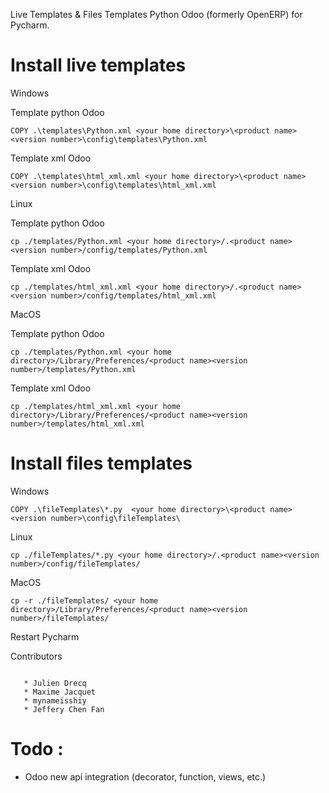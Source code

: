 Live Templates & Files Templates Python Odoo (formerly OpenERP) for Pycharm.

# Install live templates

Windows

Template python Odoo
```
COPY .\templates\Python.xml <your home directory>\<product name><version number>\config\templates\Python.xml
```
Template xml Odoo
```
COPY .\templates\html_xml.xml <your home directory>\<product name><version number>\config\templates\html_xml.xml
```

Linux

Template python Odoo
```
cp ./templates/Python.xml <your home directory>/.<product name><version number>/config/templates/Python.xml
```
Template xml Odoo
```
cp ./templates/html_xml.xml <your home directory>/.<product name><version number>/config/templates/html_xml.xml
```
MacOS

Template python Odoo
```
cp ./templates/Python.xml <your home directory>/Library/Preferences/<product name><version number>/templates/Python.xml
```
Template xml Odoo
```
cp ./templates/html_xml.xml <your home directory>/Library/Preferences/<product name><version number>/templates/html_xml.xml
```

# Install files templates

Windows
```
COPY .\fileTemplates\*.py  <your home directory>\<product name><version number>\config\fileTemplates\
```

Linux
```
cp ./fileTemplates/*.py <your home directory>/.<product name><version number>/config/fileTemplates/
```
MacOS
```
cp -r ./fileTemplates/ <your home directory>/Library/Preferences/<product name><version number>/fileTemplates/
```

Restart Pycharm

Contributors
```

   * Julien Drecq
   * Maxime Jacquet
   * mynameisshiy
   * Jeffery Chen Fan
```

# Todo : 
* Odoo new api integration (decorator, function, views, etc.)
